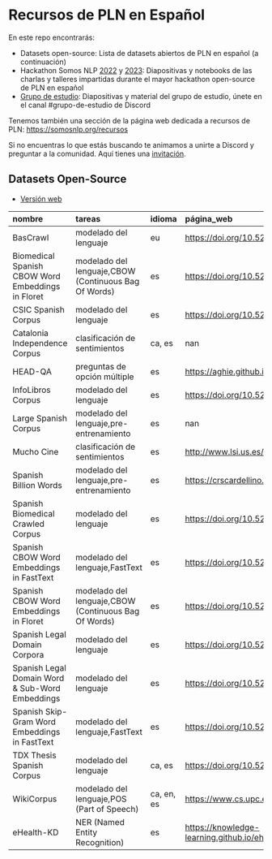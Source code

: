 # Recursos de PLN en Español

En este repo encontrarás:

- Datasets open-source: Lista de datasets abiertos de PLN en español (a continuación)
- Hackathon Somos NLP [2022](https://github.com/somosnlp/recursos-nlp-es/tree/main/hackathon_2022) y [2023](https://github.com/somosnlp/recursos-nlp-es/tree/main/hackathon_2023): Diapositivas y notebooks de las charlas y talleres impartidas durante el mayor hackathon open-source de PLN en español
- [Grupo de estudio](https://github.com/somosnlp/recursos-nlp-es/tree/main/grupo_de_estudio): Diapositivas y material del grupo de estudio, únete en el canal #grupo-de-estudio de Discord

Tenemos también una sección de la página web dedicada a recursos de PLN: https://somosnlp.org/recursos

Si no encuentras lo que estás buscando te animamos a unirte a Discord y preguntar a la comunidad. Aquí tienes una [invitación](https://discord.com/invite/my8w7JUxZR).

## Datasets Open-Source

- [Versión web](https://somosnlp.org/recursos/open-source/datasets)

| nombre                                            | tareas                                               | idioma     | página_web                                           | github                                                   | paper                                               | hf_dataset_name                                                        | hf_contributor_handle   | dominio    | pais   |
|:--------------------------------------------------|:-----------------------------------------------------|:-----------|:-----------------------------------------------------|:---------------------------------------------------------|:----------------------------------------------------|:-----------------------------------------------------------------------|:------------------------|:-----------|:-------|
| BasCrawl                                          | modelado del lenguaje                                | eu         | https://doi.org/10.5281/zenodo.7313092               | nan                                                      | nan                                                 | nan                                                                    | nan                     | general    | España |
| Biomedical Spanish CBOW Word Embeddings in Floret | modelado del lenguaje,CBOW (Continuous Bag Of Words) | es         | https://doi.org/10.5281/zenodo.7314041               | https://arxiv.org/abs/2109.07765                         | nan                                                 | nan                                                                    | nan                     | clinico    | España |
| CSIC Spanish Corpus                               | modelado del lenguaje                                | es         | https://doi.org/10.5281/zenodo.7313126               | nan                                                      | nan                                                 | nan                                                                    | nan                     | academico  | España |
| Catalonia Independence Corpus                     | clasificación de sentimientos                        | ca, es     | nan                                                  | https://github.com/ixa-ehu/catalonia-independence-corpus | https://www.aclweb.org/anthology/2020.lrec-1.171/   | catalonia_independence                                                 | lewtun                  | rrss       | España |
| HEAD-QA                                           | preguntas de opción múltiple                         | es         | https://aghie.github.io/head-qa/                     | https://github.com/aghie/head-qa                         | https://www.aclweb.org/anthology/P19-1092/          | head_qa                                                                | mariagrandury           | clinico    | España |
| InfoLibros Corpus                                 | modelado del lenguaje                                | es         | https://doi.org/10.5281/zenodo.7313105               | nan                                                      | nan                                                 | nan                                                                    | nan                     | literatura | Varios |
| Large Spanish Corpus                              | modelado del lenguaje,pre-entrenamiento              | es         | nan                                                  | https://github.com/josecannete/spanish-corpora           | nan                                                 | large_spanish_corpus                                                   | lewtun                  | general    | Varios |
| Mucho Cine                                        | clasificación de sentimientos                        | es         | http://www.lsi.us.es/~fermin/index.php/Datasets      | nan                                                      | nan                                                 | muchocine                                                              | mapmeld                 | general    | ?      |
| Spanish Billion Words                             | modelado del lenguaje,pre-entrenamiento              | es         | https://crscardellino.github.io/SBWCE/               | nan                                                      | nan                                                 | spanish_billion_words                                                  | mariagrandury           | general    | Varios |
| Spanish Biomedical Crawled Corpus                 | modelado del lenguaje                                | es         | https://doi.org/10.5281/zenodo.5513237               | nan                                                      | https://arxiv.org/abs/2109.07765                    | nan                                                                    | nan                     | clinico    | España |
| Spanish CBOW Word Embeddings in FastText          | modelado del lenguaje,FastText                       | es         | https://doi.org/10.5281/zenodo.5044988               | nan                                                      | nan                                                 | http://journal.sepln.org/sepln/ojs/ojs/index.php/pln/article/view/6405 | nan                     | genera     | España |
| Spanish CBOW Word Embeddings in Floret            | modelado del lenguaje,CBOW (Continuous Bag Of Words) | es         | https://doi.org/10.5281/zenodo.7314098               | nan                                                      | nan                                                 | nan                                                                    | nan                     | general    | España |
| Spanish Legal Domain Corpora                      | modelado del lenguaje                                | es         | https://doi.org/10.5281/zenodo.5495529               | https://github.com/PlanTL-GOB-ES/lm-legal-es             | https://arxiv.org/abs/2110.12201                    | nan                                                                    | nan                     | legal      | España |
| Spanish Legal Domain Word & Sub-Word Embeddings   | modelado del lenguaje                                | es         | https://doi.org/10.5281/zenodo.5036147               | https://github.com/PlanTL-GOB-ES/lm-legal-es             | https://arxiv.org/abs/2110.12201                    | nan                                                                    | nan                     | legal      | España |
| Spanish Skip-Gram Word Embeddings in FastText     | modelado del lenguaje,FastText                       | es         | https://doi.org/10.5281/zenodo.5046525               | nan                                                      | nan                                                 | http://journal.sepln.org/sepln/ojs/ojs/index.php/pln/article/view/6405 | nan                     | general    | España |
| TDX Thesis Spanish Corpus                         | modelado del lenguaje                                | ca, es     | https://doi.org/10.5281/zenodo.7313149               | nan                                                      | nan                                                 | nan                                                                    | nan                     | academico  | España |
| WikiCorpus                                        | modelado del lenguaje,POS (Part of Speech)           | ca, en, es | https://www.cs.upc.edu/~nlp/wikicorpus/              | nan                                                      | https://www.cs.upc.edu/~nlp/papers/reese10.pdf      | wikicorpus                                                             | albertvillanova         | general    | Varios |
| eHealth-KD                                        | NER (Named Entity Recognition)                       | es         | https://knowledge-learning.github.io/ehealthkd-2020/ | https://github.com/knowledge-learning/ehealthkd-2020     | http://ceur-ws.org/Vol-2664/eHealth-KD_overview.pdf | ehealth_kd                                                             | mariagrandury           | clinico    | España |
